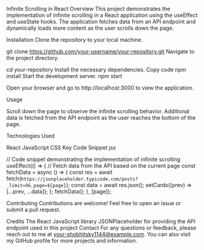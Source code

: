 Infinite Scrolling in React
Overview
This project demonstrates the implementation of infinite scrolling in a React application using the useEffect and useState hooks. 
The application fetches data from an API endpoint and dynamically loads more content as the user scrolls down the page.

Installation
Clone the repository to your local machine.

git clone https://github.com/your-username/your-repository.git
Navigate to the project directory.

cd your-repository
Install the necessary dependencies.
Copy code
npm install
Start the development server.
npm start

Open your browser and go to http://localhost:3000 to view the application.

Usage

Scroll down the page to observe the infinite scrolling behavior.
Additional data is fetched from the API endpoint as the user reaches the bottom of the page.

Technologies Used

React
JavaScript
CSS
Key Code Snippet
jsx


// Code snippet demonstrating the implementation of infinite scrolling
useEffect(() => {
  // Fetch data from the API based on the current page
  const fetchData = async () => {
    const res = await fetch(`https://jsonplaceholder.typicode.com/posts?_limit=9&_page=${page}`);
    const data = await res.json();
    setCards((prev) => [...prev, ...data]);
  };
  fetchData();
}, [page]);


Contributing
Contributions are welcome! Feel free to open an issue or submit a pull request.

Credits
The React JavaScript library
JSONPlaceholder for providing the API endpoint used in this project
Contact
For any questions or feedback, please reach out to me at your-shobhitsky1144@example.com. You can also visit my GitHub profile for more projects and information.
